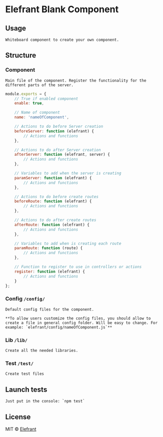 # Elefrant Blank Component

## Usage

    Whiteboard component to create your own component.


## Structure

### Component

    Main file of the component. Register the functionality for the different parts of the server.

```js
module.exports = {
    // True if enabled component
    enable: true,

    // Name of component
    name: 'nameOfComponent',

    // Actions to do before Server creation
    beforeServer: function (elefrant) {
        // Actions and functions
    },

    // Actions to do after Server creation
    afterServer: function (elefrant, server) {
        // Actions and functions
    },

    // Variables to add when the server is creating
    paramServer: function (elefrant) {
        // Actions and functions
    },

    // Actions to do before create routes
    beforeRoute: function (elefrant) {
        // Actions and functions
    },

    // Actions to do after create routes
    afterRoute: function (elefrant) {
        // Actions and functions
    },

    // Variables to add when is creating each route
    paramRoute: function (route) {
        // Actions and functions
    },

    // Function to register to use in controllers or actions
    register: function (elefrant) {
        // Actions and functions
    }
};
```


### Config `/config/`

    Default config files for the component.

    **To allow users customize the config files, you should allow to create a file in general config folder. Will be easy to change. For example: `elefrant/config/nameOfComponent.js`**


### Lib `/lib/`

    Create all the needed libraries.


### Test `/test/`

    Create test files


## Launch tests

    Just put in the console: `npm test`


## License

MIT © [Elefrant](http://elefrant.com/#/license)

